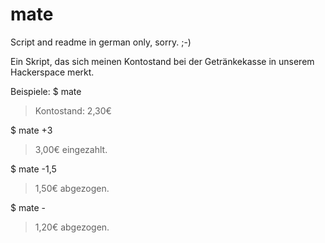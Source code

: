 # mate

Script and readme in german only, sorry. ;-)

Ein Skript, das sich meinen Kontostand bei der Getränkekasse in unserem Hackerspace merkt.

Beispiele:
  $ mate
  > Kontostand: 2,30€

  $ mate +3
  > 3,00€ eingezahlt.

  $ mate -1,5
  > 1,50€ abgezogen.

  $ mate -
  > 1,20€ abgezogen.
